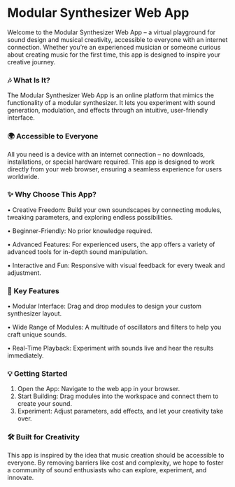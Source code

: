 # Modular Synthesizer Web App

Welcome to the Modular Synthesizer Web App – a virtual playground for sound design and musical creativity, accessible to everyone with an internet connection. Whether you’re an experienced musician or someone curious about creating music for the first time, this app is designed to inspire your creative journey.

### 🎶 What Is It?

The Modular Synthesizer Web App is an online platform that mimics the functionality of a modular synthesizer. It lets you experiment with sound generation, modulation, and effects through an intuitive, user-friendly interface.

### 🌍 Accessible to Everyone

All you need is a device with an internet connection – no downloads, installations, or special hardware required. This app is designed to work directly from your web browser, ensuring a seamless experience for users worldwide.

### ✨ Why Choose This App?
•	Creative Freedom: Build your own soundscapes by connecting modules, tweaking parameters, and exploring endless possibilities.

•	Beginner-Friendly: No prior knowledge required.

•	Advanced Features: For experienced users, the app offers a variety of advanced tools for in-depth sound manipulation.

•	Interactive and Fun: Responsive with visual feedback for every tweak and adjustment.

### 🚀 Key Features
•	Modular Interface: Drag and drop modules to design your custom synthesizer layout.

•	Wide Range of Modules: A multitude of oscillators and filters to help you craft unique sounds.

•	Real-Time Playback: Experiment with sounds live and hear the results immediately.

### 💡 Getting Started
1.	Open the App: Navigate to the web app in your browser.
2.	Start Building: Drag modules into the workspace and connect them to create your sound.
3.	Experiment: Adjust parameters, add effects, and let your creativity take over.

### 🛠️ Built for Creativity

This app is inspired by the idea that music creation should be accessible to everyone. By removing barriers like cost and complexity, we hope to foster a community of sound enthusiasts who can explore, experiment, and innovate.
